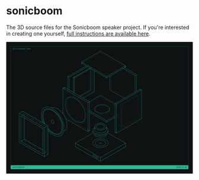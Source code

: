 # sonicboom
The 3D source files for the Sonicboom speaker project. If you're interested in creating one yourself, [full instructions are available here](https://sam.gl/sonicboom/).

![An image showing an exploded 3d wireframe of a speaker.](https://raw.githubusercontent.com/lab93/sonicboom/main/schematics/Exploded.png)
